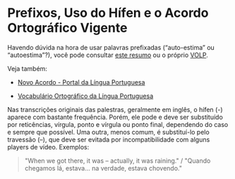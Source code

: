 # Prefixos, Uso do Hífen e o Acordo Ortográfico Vigente

Havendo dúvida na hora de usar palavras prefixadas (“auto-estima” ou “autoestima”?), você pode consultar [este resumo][1] ou o próprio [VOLP][2].

Veja também:

- [Novo Acordo - Portal da Língua Portuguesa][3]

- [Vocabulário Ortográfico da Língua Portuguesa][4]

Nas transcrições originais das palestras, geralmente em inglês, o hífen (-) aparece com bastante frequência. Porém, ele pode e deve ser substituído por reticências, vírgula, ponto e vírgula ou ponto final, dependendo do caso e sempre que possível. Uma outra, menos comum, é substituí-lo pelo travessão (–), que deve ser evitada por incompatibilidade com alguns players de vídeo. Exemplos:

> "When we got there, it was – actually, it was raining." / "Quando chegamos lá, estava... na verdade, estava chovendo."

[1]: http://www.abril.com.br/reforma-ortografica/hifen.shtml
[2]: http://www.academia.org.br/abl/cgi/cgilua.exe/sys/start.htm?sid=23
[3]: http://www.portaldalinguaportuguesa.org/index.php?action=novoacordo&page=mudanca
[4]: http://www.academia.org.br/abl/cgi/cgilua.exe/sys/start.htm?sid=19
